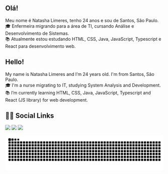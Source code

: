 <h2>Olá!</h2>
Meu nome é Natasha Limeres, tenho 24 anos e sou de Santos, São Paulo.<br>
🎓 Enfermeira migrando para a área de TI, cursando Análise e Desenvolvimento de Sistemas.<br>
📚 Atualmente estou estudando HTML, CSS, Java, JavaScript, Typescript e React para desenvolvimento web.
<br>
<h2>Hello!</h2>
My name is Natasha Limeres and I’m 24 years old. I'm from Santos, São Paulo.<br>
🎓 I'm a nurse migrating to IT, studying System Analysis and Development.<br>
📚 I’m currently learning HTML, CSS, Java, JavaScript, Typescript and React (JS library) for web development.
<br>
<h2>👩🏻 Social Links</h2>
<div>
  <a href="https://instagram.com/natashalimeres" target="_blank"><img src="https://img.shields.io/badge/-Instagram-%23E4405F?style=for-the-badge&logo=instagram&logoColor=white" target="_blank"></a>
  <a href = "mailto:natashaslimeres@gmail.com"><img src="https://img.shields.io/badge/-Gmail-%23333?style=for-the-badge&logo=gmail&logoColor=white" target="_blank"></a>
  <a href="https://www.linkedin.com/in/natasha-limeres-1b0a97232/" target="_blank"><img src="https://img.shields.io/badge/-LinkedIn-%230077B5?style=for-the-badge&logo=linkedin&logoColor=white" target="_blank"></a> 
</div>

![Snake animation](https://github.com/NatashaLimeres/NatashaLimeres/blob/output/github-contribution-grid-snake.svg)

